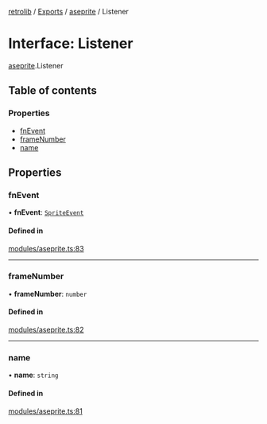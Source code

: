 [retrolib](../README.md) / [Exports](../modules.md) / [aseprite](../modules/aseprite.md) / Listener

# Interface: Listener

[aseprite](../modules/aseprite.md).Listener

## Table of contents

### Properties

- [fnEvent](aseprite.Listener.md#fnevent)
- [frameNumber](aseprite.Listener.md#framenumber)
- [name](aseprite.Listener.md#name)

## Properties

### fnEvent

• **fnEvent**: [`SpriteEvent`](aseprite.SpriteEvent.md)

#### Defined in

[modules/aseprite.ts:83](https://github.com/philbgarner/retrolib/blob/3f51de3/src/modules/aseprite.ts#L83)

___

### frameNumber

• **frameNumber**: `number`

#### Defined in

[modules/aseprite.ts:82](https://github.com/philbgarner/retrolib/blob/3f51de3/src/modules/aseprite.ts#L82)

___

### name

• **name**: `string`

#### Defined in

[modules/aseprite.ts:81](https://github.com/philbgarner/retrolib/blob/3f51de3/src/modules/aseprite.ts#L81)
